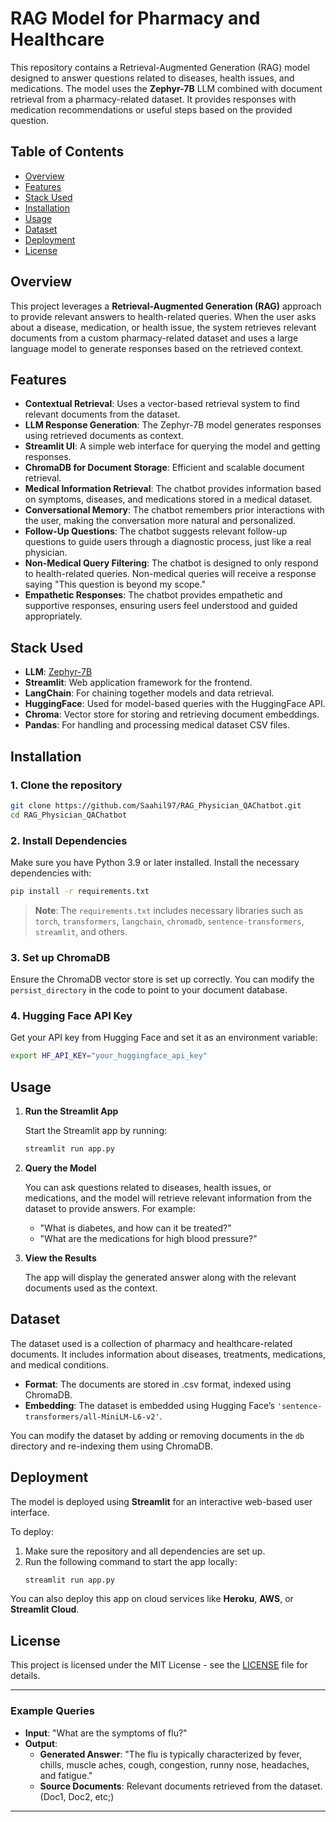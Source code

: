 
# RAG Model for Pharmacy and Healthcare

This repository contains a Retrieval-Augmented Generation (RAG) model designed to answer questions related to diseases, health issues, and medications. The model uses the **Zephyr-7B** LLM combined with document retrieval from a pharmacy-related dataset. It provides responses with medication recommendations or useful steps based on the provided question.

## Table of Contents
- [Overview](#overview)
- [Features](#features)
- [Stack Used](#stack-used)
- [Installation](#installation)
- [Usage](#usage)
- [Dataset](#dataset)
- [Deployment](#deployment)
- [License](#license)

## Overview
This project leverages a **Retrieval-Augmented Generation (RAG)** approach to provide relevant answers to health-related queries. When the user asks about a disease, medication, or health issue, the system retrieves relevant documents from a custom pharmacy-related dataset and uses a large language model to generate responses based on the retrieved context.

## Features
- **Contextual Retrieval**: Uses a vector-based retrieval system to find relevant documents from the dataset.
- **LLM Response Generation**: The Zephyr-7B model generates responses using retrieved documents as context.
- **Streamlit UI**: A simple web interface for querying the model and getting responses.
- **ChromaDB for Document Storage**: Efficient and scalable document retrieval.
- **Medical Information Retrieval**: The chatbot provides information based on symptoms, diseases, and medications stored in a medical dataset.
- **Conversational Memory**: The chatbot remembers prior interactions with the user, making the conversation more natural and personalized.
- **Follow-Up Questions**: The chatbot suggests relevant follow-up questions to guide users through a diagnostic process, just like a real physician.
- **Non-Medical Query Filtering**: The chatbot is designed to only respond to health-related queries. Non-medical queries will receive a response saying "This question is beyond my scope."
- **Empathetic Responses**: The chatbot provides empathetic and supportive responses, ensuring users feel understood and guided appropriately.

## Stack Used

- **LLM**: [Zephyr-7B](https://huggingface.co/HuggingFaceH4/zephyr-7b-beta)
- **Streamlit**: Web application framework for the frontend.
- **LangChain**: For chaining together models and data retrieval.
- **HuggingFace**: Used for model-based queries with the HuggingFace API.
- **Chroma**: Vector store for storing and retrieving document embeddings.
- **Pandas**: For handling and processing medical dataset CSV files.

## Installation

### 1. Clone the repository

```bash
git clone https://github.com/Saahil97/RAG_Physician_QAChatbot.git
cd RAG_Physician_QAChatbot
```

### 2. Install Dependencies

Make sure you have Python 3.9 or later installed. Install the necessary dependencies with:

```bash
pip install -r requirements.txt
```

> **Note**: The `requirements.txt` includes necessary libraries such as `torch`, `transformers`, `langchain`, `chromadb`, `sentence-transformers`, `streamlit`, and others.

### 3. Set up ChromaDB

Ensure the ChromaDB vector store is set up correctly. You can modify the `persist_directory` in the code to point to your document database.

### 4. Hugging Face API Key

Get your API key from Hugging Face and set it as an environment variable:

```bash
export HF_API_KEY="your_huggingface_api_key"
```

## Usage

1. **Run the Streamlit App**

   Start the Streamlit app by running:

   ```bash
   streamlit run app.py
   ```

2. **Query the Model**

   You can ask questions related to diseases, health issues, or medications, and the model will retrieve relevant information from the dataset to provide answers. For example:

   - "What is diabetes, and how can it be treated?"
   - "What are the medications for high blood pressure?"

3. **View the Results**

   The app will display the generated answer along with the relevant documents used as the context.

## Dataset

The dataset used is a collection of pharmacy and healthcare-related documents. It includes information about diseases, treatments, medications, and medical conditions.

- **Format**: The documents are stored in .csv format, indexed using ChromaDB.
- **Embedding**: The dataset is embedded using Hugging Face’s `'sentence-transformers/all-MiniLM-L6-v2'`.

You can modify the dataset by adding or removing documents in the `db` directory and re-indexing them using ChromaDB.

## Deployment

The model is deployed using **Streamlit** for an interactive web-based user interface.

To deploy:

1. Make sure the repository and all dependencies are set up.
2. Run the following command to start the app locally:
   ```bash
   streamlit run app.py
   ```

You can also deploy this app on cloud services like **Heroku**, **AWS**, or **Streamlit Cloud**.

## License

This project is licensed under the MIT License - see the [LICENSE](LICENSE) file for details.

---

### Example Queries

- **Input**: "What are the symptoms of flu?"
- **Output**: 
  - **Generated Answer**: "The flu is typically characterized by fever, chills, muscle aches, cough, congestion, runny nose, headaches, and fatigue."
  - **Source Documents**: Relevant documents retrieved from the dataset. (Doc1, Doc2, etc;)

---
